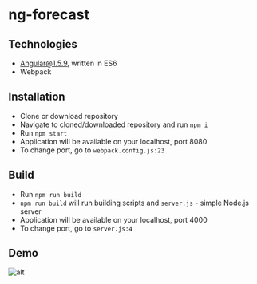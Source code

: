 # ng-forecast

## Technologies

* Angular@1.5.9, written in ES6
* Webpack

## Installation
* Clone or download repository
* Navigate to cloned/downloaded repository and run `npm i`
* Run `npm start`
* Application will be available on your localhost, port 8080
* To change port, go to `webpack.config.js:23`

## Build
* Run `npm run build`
* `npm run build` will run building scripts and `server.js` - simple Node.js server
*  Application will be available on your localhost, port 4000
* To change port, go to `server.js:4`


## Demo
![alt](https://github.com/vsimonovski/ng-forecast/blob/master/recording.gif)
